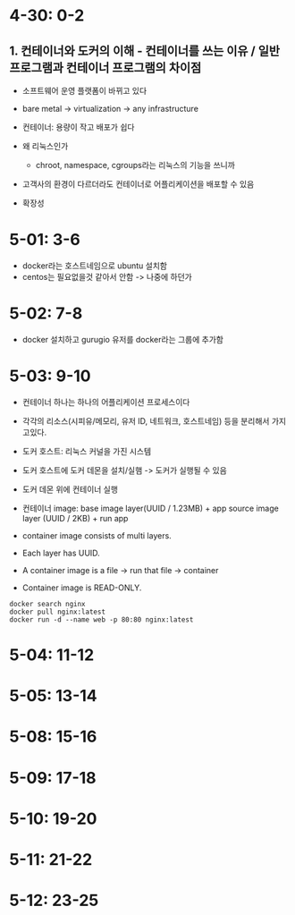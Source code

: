 # 4-30: 0-2

## 1. 컨테이너와 도커의 이해 - 컨테이너를 쓰는 이유 / 일반 프로그램과 컨테이너 프로그램의 차이점

* 소프트웨어 운영 플랫폼이 바뀌고 있다
* bare metal -> virtualization -> any infrastructure
* 컨테이너: 용량이 작고 배포가 쉽다
* 왜 리눅스인가
  * chroot, namespace, cgroups라는 리눅스의 기능을 쓰니까

* 고객사의 환경이 다르더라도 컨테이너로 어플리케이션을 배포할 수 있음
* 확장성

# 5-01: 3-6

* docker라는 호스트네임으로 ubuntu 설치함
* centos는 필요없을것 같아서 안함 -> 나중에 하던가

# 5-02: 7-8

* docker 설치하고 gurugio 유저를 docker라는 그룹에 추가함

# 5-03: 9-10

* 컨테이너 하나는 하나의 어플리케이션 프로세스이다
* 각각의 리소스(시피유/메모리, 유저 ID, 네트워크, 호스트네임) 등을 분리해서 가지고있다.
* 도커 호스트: 리눅스 커널을 가진 시스템
* 도커 호스트에 도커 데몬을 설치/실햄 -> 도커가 실행될 수 있음
* 도커 데몬 위에 컨테이너 실행

* 컨테이너 image: base image layer(UUID / 1.23MB) + app source image layer (UUID / 2KB) + run app
* container image consists of multi layers.
* Each layer has UUID.
* A container image is a file -> run that file -> container
* Container image is READ-ONLY.

```
docker search nginx
docker pull nginx:latest
docker run -d --name web -p 80:80 nginx:latest
```


# 5-04: 11-12
# 5-05: 13-14

# 5-08: 15-16
# 5-09: 17-18
# 5-10: 19-20
# 5-11: 21-22
# 5-12: 23-25
